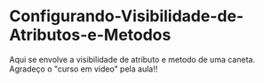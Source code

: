 # Configurando-Visibilidade-de-Atributos-e-Metodos
Aqui se envolve a visibilidade de atributo e metodo de uma caneta.
Agradeço o "curso em video" pela aula!!
